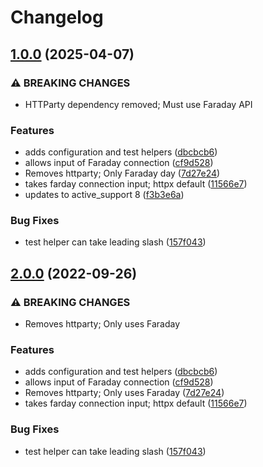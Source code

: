 # Changelog

## [1.0.0](https://github.com/mlibrary/alma_rest_client/compare/alma_rest_client-v0.4.0...alma_rest_client/v1.0.0) (2025-04-07)


### ⚠ BREAKING CHANGES

* HTTParty dependency removed; Must use Faraday API

### Features

* adds configuration and test helpers ([dbcbcb6](https://github.com/mlibrary/alma_rest_client/commit/dbcbcb666ebd2d2e77b6ce5e68f33a24cc803230))
* allows input of Faraday connection ([cf9d528](https://github.com/mlibrary/alma_rest_client/commit/cf9d52881b57008dcb1d7ec0ecac8c1ad961fef3))
* Removes httparty; Only Faraday day ([7d27e24](https://github.com/mlibrary/alma_rest_client/commit/7d27e24b799e29ac02305d99abac5d94aac13054))
* takes farday connection input; httpx default ([11566e7](https://github.com/mlibrary/alma_rest_client/commit/11566e70a20cb7eb2c9dbd401d965bd2359c910c))
* updates to active_support 8 ([f3b3e6a](https://github.com/mlibrary/alma_rest_client/commit/f3b3e6a5d1c085002f9c94f78e6ba124e819b5ca))


### Bug Fixes

* test helper can take leading slash ([157f043](https://github.com/mlibrary/alma_rest_client/commit/157f0436afc19a7309bf7045a88c77aa1a361437))

## [2.0.0](https://www.github.com/mlibrary/alma_rest_client/compare/v1.3.1...v2.0.0) (2022-09-26)


### ⚠ BREAKING CHANGES

* Removes httparty; Only uses Faraday

### Features

* adds configuration and test helpers ([dbcbcb6](https://www.github.com/mlibrary/alma_rest_client/commit/dbcbcb666ebd2d2e77b6ce5e68f33a24cc803230))
* allows input of Faraday connection ([cf9d528](https://www.github.com/mlibrary/alma_rest_client/commit/cf9d52881b57008dcb1d7ec0ecac8c1ad961fef3))
* Removes httparty; Only uses Faraday ([7d27e24](https://www.github.com/mlibrary/alma_rest_client/commit/7d27e24b799e29ac02305d99abac5d94aac13054))
* takes farday connection input; httpx default ([11566e7](https://www.github.com/mlibrary/alma_rest_client/commit/11566e70a20cb7eb2c9dbd401d965bd2359c910c))


### Bug Fixes

* test helper can take leading slash ([157f043](https://www.github.com/mlibrary/alma_rest_client/commit/157f0436afc19a7309bf7045a88c77aa1a361437))
